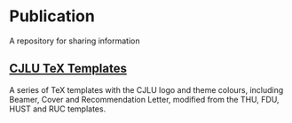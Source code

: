 # Publication
A repository for sharing information
## [CJLU TeX Templates](https://github.com/thinkswhat/Publication/tree/29cd1da9eff3e12dc02e0ee5735e10da1ec82cdc/CJLU/TeX%20Templates)

A series of TeX templates with the CJLU logo and theme colours, including Beamer, Cover and Recommendation Letter, modified from the THU, FDU, HUST and RUC templates.
